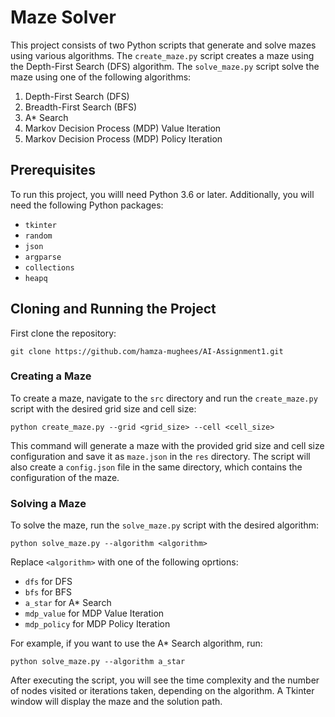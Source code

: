 # Maze Solver

This project consists of two Python scripts that generate and solve mazes using various algorithms. The `create_maze.py` script creates a maze using the Depth-First Search (DFS) algorithm. The `solve_maze.py` script solve the maze using one of the following algorithms:
1. Depth-First Search (DFS)
2. Breadth-First Search (BFS)
3. A* Search
4. Markov Decision Process (MDP) Value Iteration
5. Markov Decision Process (MDP) Policy Iteration

## Prerequisites

To run this project, you willl need Python 3.6 or later. Additionally, you will need the following Python packages:
- `tkinter`
- `random`
- `json`
- `argparse`
- `collections`
- `heapq`

## Cloning and Running the Project

First clone the repository:
```
git clone https://github.com/hamza-mughees/AI-Assignment1.git
```

### Creating a Maze

To create a maze, navigate to the `src` directory and run the `create_maze.py` script with the desired grid size and cell size:
```
python create_maze.py --grid <grid_size> --cell <cell_size>
```
This command will generate a maze with the provided grid size and cell size configuration and save it as `maze.json` in the `res` directory. The script will also create a `config.json` file in the same directory, which contains the configuration of the maze.

### Solving a Maze

To solve the maze, run the `solve_maze.py` script with the desired algorithm:
```
python solve_maze.py --algorithm <algorithm>
```
Replace `<algorithm>` with one of the following oprtions:
- `dfs` for DFS
- `bfs` for BFS
- `a_star` for A* Search
- `mdp_value` for MDP Value Iteration
- `mdp_policy` for MDP Policy Iteration

For example, if you want to use the A* Search algorithm, run:
```
python solve_maze.py --algorithm a_star
```
After executing the script, you will see the time complexity and the number of nodes visited or iterations taken, depending on the algorithm. A Tkinter window will display the maze and the solution path.